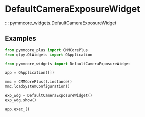 # DefaultCameraExposureWidget

::: pymmcore_widgets.DefaultCameraExposureWidget

## Examples

```python
from pymmcore_plus import CMMCorePlus
from qtpy.QtWidgets import QApplication

from pymmcore_widgets import DefaultCameraExposureWidget

app = QApplication([])

mmc = CMMCorePlus().instance()
mmc.loadSystemConfiguration()

exp_wdg = DefaultCameraExposureWidget()
exp_wdg.show()

app.exec_()
```
